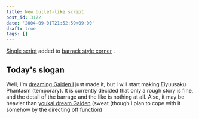 ```yaml
---
title: New bullet-like script
post_id: 3172
date: '2004-09-01T21:52:59+09:00'
draft: true
tags: []
---
```


[Single script](https://danmaq.com/3171) added to [barrack style corner](https://danmaq.com/tag/danmakufu) .

## Today's slogan

Well, I'm [dreaming Gaiden I](https://danmaq.com/touhou-pcb-g) just made it, but I will start making Eiyuusaku Phantasm (temporary). It is currently decided that only a rough story is fine, and the detail of the barrage and the like is nothing at all. Also, it may be heavier than [youkai dream Gaiden](https://danmaq.com/touhou-pcb-g) (sweat (though I plan to cope with it somehow by the directing off function)
